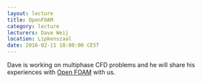 ```yaml
---
layout: lecture
title: OpenFOAM
category: lecture
lecturers: Dave Weij
location: Lipkenszaal
date: 2016-02-11 18:00:00 CEST
---
```


Dave is working on multiphase CFD problems and he will share his experiences with [Open FOAM](http://www.openfoam.com/) with us.


